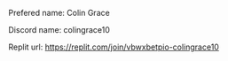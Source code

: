 Prefered name: Colin Grace

Discord name: colingrace10

Replit url: https://replit.com/join/vbwxbetpio-colingrace10

